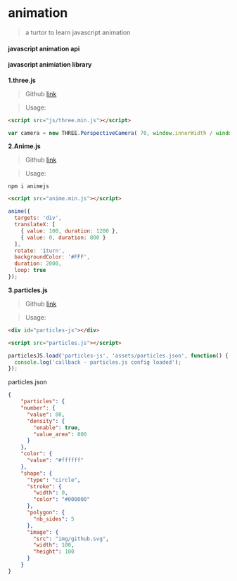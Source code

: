 # animation

> a turtor to learn javascript animation



#### javascript animation api





#### javascript animiation library



**1.three.js**

> Github [link](https://github.com/mrdoob/three.js)

> Usage:

```html
<script src="js/three.min.js"></script>
```

```js
var camera = new THREE.PerspectiveCamera( 70, window.innerWidth / window.innerHeight, 0.01, 10 );
```



**2.Anime.js**

> Github [link](https://github.com/juliangarnier/anime)

>  Usage:

```shell
npm i animejs
```

```html
<script src="anime.min.js"></script>
```

```js
anime({
  targets: 'div',
  translateX: [
    { value: 100, duration: 1200 },
    { value: 0, duration: 800 }
  ],
  rotate: '1turn',
  backgroundColor: '#FFF',
  duration: 2000,
  loop: true
});
```



**3.particles.js**

> Github [link](https://github.com/VincentGarreau/particles.js)

> Usage:

```html
<div id="particles-js"></div>

<script src="particles.js"></script>
```

```js
particlesJS.load('particles-js', 'assets/particles.json', function() {
  console.log('callback - particles.js config loaded');
});
```

particles.json

```json
{
    "particles": {
    "number": {
      "value": 80,
      "density": {
        "enable": true,
        "value_area": 800
      }
    },
    "color": {
      "value": "#ffffff"
    },
    "shape": {
      "type": "circle",
      "stroke": {
        "width": 0,
        "color": "#000000"
      },
      "polygon": {
        "nb_sides": 5
      },
      "image": {
        "src": "img/github.svg",
        "width": 100,
        "height": 100
      }
    }
}
```

